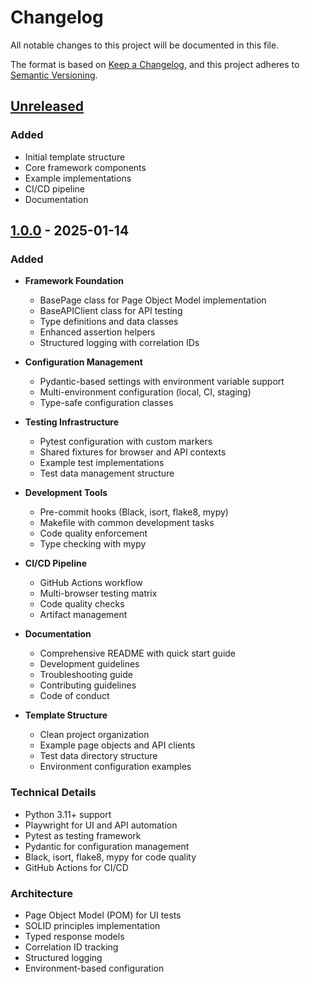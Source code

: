 # Changelog

All notable changes to this project will be documented in this file.

The format is based on [Keep a Changelog](https://keepachangelog.com/en/1.0.0/),
and this project adheres to [Semantic Versioning](https://semver.org/spec/v2.0.0.html).

## [Unreleased]

### Added
- Initial template structure
- Core framework components
- Example implementations
- CI/CD pipeline
- Documentation

## [1.0.0] - 2025-01-14

### Added
- **Framework Foundation**
  - BasePage class for Page Object Model implementation
  - BaseAPIClient class for API testing
  - Type definitions and data classes
  - Enhanced assertion helpers
  - Structured logging with correlation IDs

- **Configuration Management**
  - Pydantic-based settings with environment variable support
  - Multi-environment configuration (local, CI, staging)
  - Type-safe configuration classes

- **Testing Infrastructure**
  - Pytest configuration with custom markers
  - Shared fixtures for browser and API contexts
  - Example test implementations
  - Test data management structure

- **Development Tools**
  - Pre-commit hooks (Black, isort, flake8, mypy)
  - Makefile with common development tasks
  - Code quality enforcement
  - Type checking with mypy

- **CI/CD Pipeline**
  - GitHub Actions workflow
  - Multi-browser testing matrix
  - Code quality checks
  - Artifact management

- **Documentation**
  - Comprehensive README with quick start guide
  - Development guidelines
  - Troubleshooting guide
  - Contributing guidelines
  - Code of conduct

- **Template Structure**
  - Clean project organization
  - Example page objects and API clients
  - Test data directory structure
  - Environment configuration examples

### Technical Details
- Python 3.11+ support
- Playwright for UI and API automation
- Pytest as testing framework
- Pydantic for configuration management
- Black, isort, flake8, mypy for code quality
- GitHub Actions for CI/CD

### Architecture
- Page Object Model (POM) for UI tests
- SOLID principles implementation
- Typed response models
- Correlation ID tracking
- Structured logging
- Environment-based configuration

[Unreleased]: https://github.com/YOUR_USERNAME/playwright-automation-template/compare/v1.0.0...HEAD
[1.0.0]: https://github.com/YOUR_USERNAME/playwright-automation-template/releases/tag/v1.0.0
